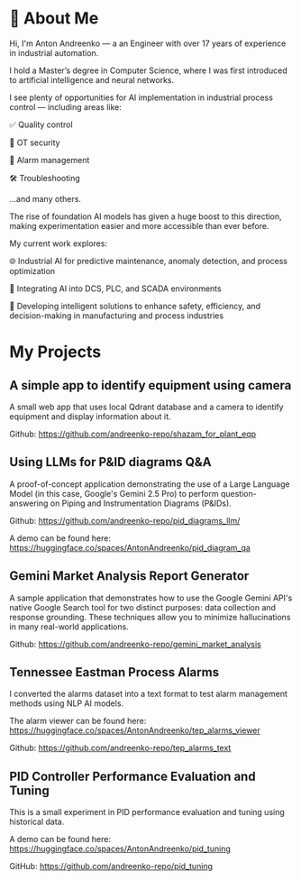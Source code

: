 # 👋 About Me

Hi, I'm Anton Andreenko — a an Engineer with over 17 years of experience in industrial automation.

I hold a Master’s degree in Computer Science, where I was first introduced to artificial intelligence and neural networks.

I see plenty of opportunities for AI implementation in industrial process control — including areas like:

✅ Quality control

🔐 OT security

🚨 Alarm management

🛠️ Troubleshooting

...and many others.

The rise of foundation AI models has given a huge boost to this direction, making experimentation easier and more accessible than ever before.

My current work explores:

🌐 Industrial AI for predictive maintenance, anomaly detection, and process optimization

🤖 Integrating AI into DCS, PLC, and SCADA environments

🔧 Developing intelligent solutions to enhance safety, efficiency, and decision-making in manufacturing and process industries

# My Projects

## A simple app to identify equipment using camera

A small web app that uses local Qdrant database and a camera to identify equipment and display information about it.

Github: https://github.com/andreenko-repo/shazam_for_plant_eqp

## Using LLMs for P&ID diagrams Q&A

A proof-of-concept application demonstrating the use of a Large Language Model (in this case, Google's Gemini 2.5 Pro) to perform question-answering on Piping and Instrumentation Diagrams (P&IDs).

Github: https://github.com/andreenko-repo/pid_diagrams_llm/

A demo can be found here: https://huggingface.co/spaces/AntonAndreenko/pid_diagram_qa

## Gemini Market Analysis Report Generator

A sample application that demonstrates how to use the Google Gemini API's native Google Search tool for two distinct purposes: data collection and response grounding. These techniques allow you to minimize hallucinations in many real-world applications.

Github: https://github.com/andreenko-repo/gemini_market_analysis

## Tennessee Eastman Process Alarms

I converted the alarms dataset into a text format to test alarm management methods using NLP AI models.

The alarm viewer can be found here: https://huggingface.co/spaces/AntonAndreenko/tep_alarms_viewer

Github: https://github.com/andreenko-repo/tep_alarms_text

## PID Controller Performance Evaluation and Tuning

This is a small experiment in PID performance evaluation and tuning using historical data.

A demo can be found here: https://huggingface.co/spaces/AntonAndreenko/pid_tuning

GitHub: https://github.com/andreenko-repo/pid_tuning
